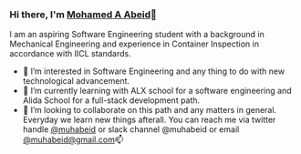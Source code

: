### Hi there, I'm [Mohamed A Abeid](https://www.linkedin.com/in/muhabeid/)👋

I am an aspiring Software Engineering student with a background in Mechanical Engineering and experience in Container Inspection in accordance with IICL standards. 


- 👀 I’m interested in Software Engineering and any thing to do with new technological advancement.
- 🌱 I’m currently learning with ALX school for a software engineering and Alida School for a full-stack development path. 
- 💞️ I’m looking to collaborate on this path and any matters in general. Everyday we learn new things afterall.
You can reach me via twitter handle [@muhabeid](https://twitter.com/muhabeid) or slack channel @muhabeid or email [@muhabeid@gmail.com](mailto:muhabeid@gmail.com)📫 

<!---
muhabeid/muhabeid is a ✨ special ✨ repository because its `README.md` (this file) appears on your GitHub profile.
You can click the Preview link to take a look at your changes.
--->
